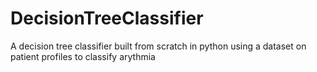 # DecisionTreeClassifier
A decision tree classifier built from scratch in python using a dataset on patient profiles to classify arythmia
